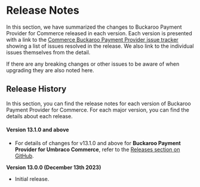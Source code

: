 # Release Notes

In this section, we have summarized the changes to Buckaroo Payment Provider for Commerce released in each version. Each version is presented with a link to the [Commerce Buckaroo Payment Provider issue tracker](https://github.com/umbraco/Umbraco.Commerce.PaymentProviders.Buckaroo/issues) showing a list of issues resolved in the release. We also link to the individual issues themselves from the detail.

If there are any breaking changes or other issues to be aware of when upgrading they are also noted here.

## Release History

In this section, you can find the release notes for each version of Buckaroo Payment Provider for Commerce. For each major version, you can find the details about each release.

#### Version 13.1.0 and above

* For details of changes for v13.1.0 and above for **Buckaroo Payment Provider for Umbraco Commerce**, refer to the [Releases section on GitHub](https://github.com/umbraco/Umbraco.Commerce.PaymentProviders.Buckaroo/releases).&#x20;

**Version 13.0.0 (December 13th 2023)**

* Initial release.
